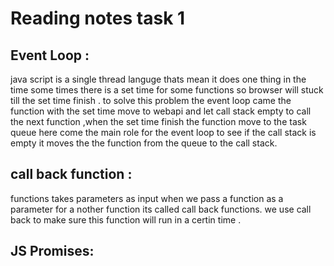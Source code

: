 # Reading notes task 1

## Event Loop :

java script is a single thread languge thats mean it does one thing in the time
some times there is a set time for some functions so browser will stuck till the set time finish .
to solve this problem the event loop came the function with the set time move to webapi and let call stack empty to call the next function ,when the set time finish the function move to the task queue here come the main role for the event loop to see if the call stack is empty it moves the the function from the queue to the call stack.

## call back function :

functions takes parameters as input when we pass a function as a parameter for a nother function its called call back functions.
we use call back to make sure this function will run in a certin time .

## JS Promises:

